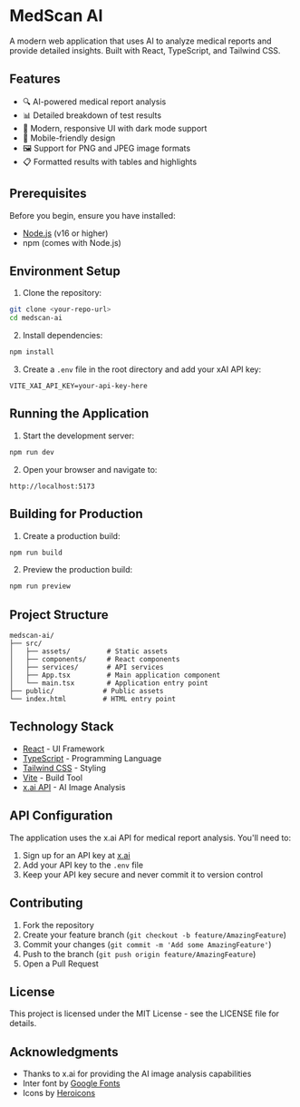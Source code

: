# MedScan AI

A modern web application that uses AI to analyze medical reports and provide detailed insights. Built with React, TypeScript, and Tailwind CSS.

## Features

- 🔍 AI-powered medical report analysis
- 📊 Detailed breakdown of test results
- 🎨 Modern, responsive UI with dark mode support
- 📱 Mobile-friendly design
- 🖼️ Support for PNG and JPEG image formats
- 📋 Formatted results with tables and highlights

## Prerequisites

Before you begin, ensure you have installed:
- [Node.js](https://nodejs.org/) (v16 or higher)
- npm (comes with Node.js)

## Environment Setup

1. Clone the repository:

```bash
git clone <your-repo-url>
cd medscan-ai
```

2. Install dependencies:

```bash
npm install
```

3. Create a `.env` file in the root directory and add your xAI API key:

```env
VITE_XAI_API_KEY=your-api-key-here
```

## Running the Application

1. Start the development server:

```bash
npm run dev
```

2. Open your browser and navigate to:

```
http://localhost:5173
```

## Building for Production

1. Create a production build:

```bash
npm run build
```

2. Preview the production build:

```bash
npm run preview
```

## Project Structure

```
medscan-ai/
├── src/
│   ├── assets/         # Static assets
│   ├── components/     # React components
│   ├── services/       # API services
│   ├── App.tsx         # Main application component
│   └── main.tsx        # Application entry point
├── public/            # Public assets
└── index.html         # HTML entry point
```

## Technology Stack

- [React](https://reactjs.org/) - UI Framework
- [TypeScript](https://www.typescriptlang.org/) - Programming Language
- [Tailwind CSS](https://tailwindcss.com/) - Styling
- [Vite](https://vitejs.dev/) - Build Tool
- [x.ai API](https://x.ai/) - AI Image Analysis

## API Configuration

The application uses the x.ai API for medical report analysis. You'll need to:

1. Sign up for an API key at [x.ai](https://x.ai)
2. Add your API key to the `.env` file
3. Keep your API key secure and never commit it to version control

## Contributing

1. Fork the repository
2. Create your feature branch (`git checkout -b feature/AmazingFeature`)
3. Commit your changes (`git commit -m 'Add some AmazingFeature'`)
4. Push to the branch (`git push origin feature/AmazingFeature`)
5. Open a Pull Request

## License

This project is licensed under the MIT License - see the LICENSE file for details.

## Acknowledgments

- Thanks to x.ai for providing the AI image analysis capabilities
- Inter font by [Google Fonts](https://fonts.google.com/specimen/Inter)
- Icons by [Heroicons](https://heroicons.com/)
